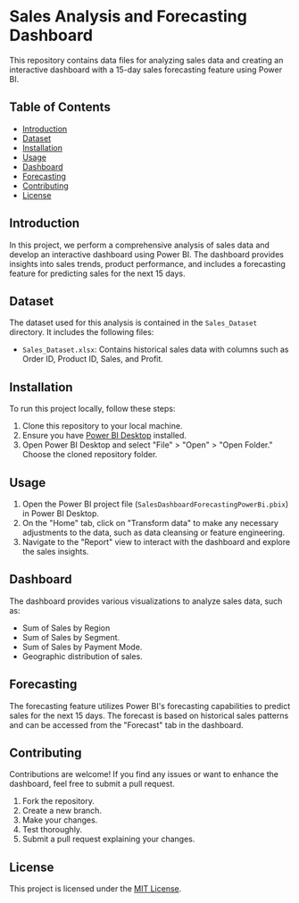# Sales Analysis and Forecasting Dashboard

This repository contains data files for analyzing sales data and creating an interactive dashboard with a 15-day sales forecasting feature using Power BI.

## Table of Contents

- [Introduction](#introduction)
- [Dataset](#dataset)
- [Installation](#installation)
- [Usage](#usage)
- [Dashboard](#dashboard)
- [Forecasting](#forecasting)
- [Contributing](#contributing)
- [License](#license)

## Introduction

In this project, we perform a comprehensive analysis of sales data and develop an interactive dashboard using Power BI. The dashboard provides insights into sales trends, product performance, and includes a forecasting feature for predicting sales for the next 15 days.

## Dataset

The dataset used for this analysis is contained in the `Sales_Dataset` directory. It includes the following files:

- `Sales_Dataset.xlsx`: Contains historical sales data with columns such as Order ID, Product ID, Sales, and Profit.

## Installation

To run this project locally, follow these steps:

1. Clone this repository to your local machine.
2. Ensure you have [Power BI Desktop](https://powerbi.microsoft.com/en-us/desktop/) installed.
3. Open Power BI Desktop and select "File" > "Open" > "Open Folder." Choose the cloned repository folder.

## Usage

1. Open the Power BI project file (`SalesDashboardForecastingPowerBi.pbix`) in Power BI Desktop.
2. On the "Home" tab, click on "Transform data" to make any necessary adjustments to the data, such as data cleansing or feature engineering.
3. Navigate to the "Report" view to interact with the dashboard and explore the sales insights.

## Dashboard

The dashboard provides various visualizations to analyze sales data, such as:

- Sum of Sales by Region
- Sum of Sales by Segment.
- Sum of Sales by Payment Mode.
- Geographic distribution of sales.

## Forecasting

The forecasting feature utilizes Power BI's forecasting capabilities to predict sales for the next 15 days. The forecast is based on historical sales patterns and can be accessed from the "Forecast" tab in the dashboard.

## Contributing

Contributions are welcome! If you find any issues or want to enhance the dashboard, feel free to submit a pull request.

1. Fork the repository.
2. Create a new branch.
3. Make your changes.
4. Test thoroughly.
5. Submit a pull request explaining your changes.

## License

This project is licensed under the [MIT License](LICENSE).
